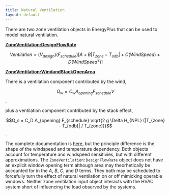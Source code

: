 ```yaml
---
title: Natural Ventilation
layout: default
---
```


There are two zone ventilation objects in EnergyPlus that can be used to model natural ventilation.

[**ZoneVentilation:DesignFlowRate**](http://bigladdersoftware.com/epx/docs/8-3/input-output-reference/group-airflow.html#zoneventilationdesignflowrate)

$$Ventilation = (V_{design}) (F_{schedule})[A + B |T_{zone} - T_{odb}| + C (WindSpeed) + D (WindSpeed^2)]$$

[**ZoneVentilation:WindandStackOpenArea**](http://bigladdersoftware.com/epx/docs/8-3/input-output-reference/group-airflow.html#zoneventilationwindandstackopenarea)

There is a ventilation component contributed by the wind,

$$Q_w = C_w A_{opening} F_{schedule} V$$,

plus a ventilation component contributed by the stack effect,

$$Q_s = C_D A_{opening} F_{schedule} \sqrt{2 g \Delta H_{NPL} (|T_{zone} - T_{odb}| / T_{zone})}$$
.

The complete documentation is [here](), but the principle difference is the shape of the windspeed and temperature dependency. Both objects account for temperature and windspeed sensitivies, but with different approximations. The ```ZoneVentilation:DesignFlowRate``` object does not have an explicit window opening term although area may theorhetically be accounted for in the $A$, $B$, $C$, and $D$ terms. They both may be scheduled to forcefully turn the effect of natural ventilation on or off mimicking operable windows. Neither zone ventilation input object interacts with the HVAC system short of influencing the load observed by the systems.


